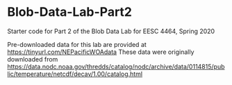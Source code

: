 # Blob-Data-Lab-Part2
 Starter code for Part 2 of the Blob Data Lab for EESC 4464, Spring 2020

Pre-downloaded data for this lab are provided at https://tinyurl.com/NEPacificWOAdata
These data were originally downloaded from https://data.nodc.noaa.gov/thredds/catalog/nodc/archive/data/0114815/public/temperature/netcdf/decav/1.00/catalog.html
